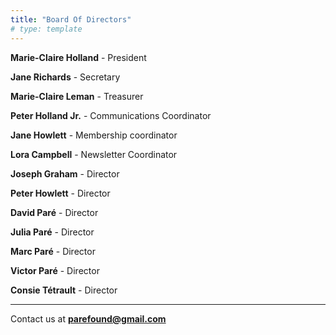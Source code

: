 ```yaml
---
title: "Board Of Directors"
# type: template
---
```

**Marie-Claire Holland** - President

**Jane Richards** - Secretary

**Marie-Claire Leman** - Treasurer

**Peter Holland Jr.** - Communications Coordinator

**Jane Howlett** - Membership coordinator

**Lora Campbell** - Newsletter Coordinator

**Joseph Graham** - Director

**Peter Howlett** - Director

**David Paré** - Director

**Julia Paré** - Director

**Marc Paré** - Director

**Victor Paré** - Director

**Consie Tétrault** - Director

---

Contact us at **parefound@gmail.com**
